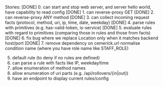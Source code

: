 Stories:
[DONE] 0. can start and stop web server, and server hello world, have capability to read config
[DONE] 1. can reverse-proxy GET
[DONE] 2. can reverse-proxy ANY method
[DONE] 3. can collect incoming request facts (protocol, method, uri, ip, time, date, weekday)
[DONE] 4. parse rules with primitives (e.g. has-valid-token, is-service)
[DONE] 5. evaluate rules with regard to primitives (comparing those in rules and those from facts)
[DONE] 6. fix bug where we replace Location only when it matches backend host/port
[DONE] 7. remove dependency on cemerick.url
normalise condition name (where you have role name like STAFF_ROLE)

5. default rule (to deny if no rules are defined)
9. can parse a rule with facts like IP, weekday/time
11. allow enumeration of method names
12. allow enumeration of uri parts (e.g. /api/rollovers/{in|out})
18. have an endpoint to display current rules/config